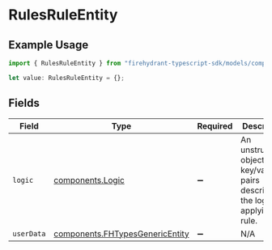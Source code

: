 # RulesRuleEntity

## Example Usage

```typescript
import { RulesRuleEntity } from "firehydrant-typescript-sdk/models/components";

let value: RulesRuleEntity = {};
```

## Fields

| Field                                                                                 | Type                                                                                  | Required                                                                              | Description                                                                           |
| ------------------------------------------------------------------------------------- | ------------------------------------------------------------------------------------- | ------------------------------------------------------------------------------------- | ------------------------------------------------------------------------------------- |
| `logic`                                                                               | [components.Logic](../../models/components/logic.md)                                  | :heavy_minus_sign:                                                                    | An unstructured object of key/value pairs describing the logic for applying the rule. |
| `userData`                                                                            | [components.FHTypesGenericEntity](../../models/components/fhtypesgenericentity.md)    | :heavy_minus_sign:                                                                    | N/A                                                                                   |